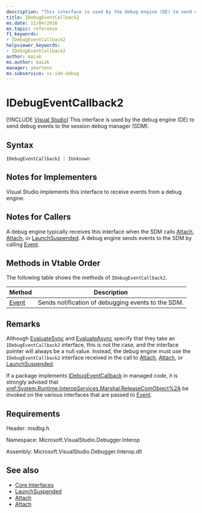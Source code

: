 ```yaml
---
description: "This interface is used by the debug engine (DE) to send debug events to the session debug manager (SDM)."
title: IDebugEventCallback2
ms.date: 11/04/2016
ms.topic: reference
f1_keywords:
- IDebugEventCallback2
helpviewer_keywords:
- IDebugEventCallback2
author: maiak
ms.author: maiak
manager: jmartens
ms.subservice: vs-ide-debug
---
```

# IDebugEventCallback2

 [!INCLUDE [Visual Studio](~/includes/applies-to-version/vs-windows-only.md)]
This interface is used by the debug engine (DE) to send debug events to the session debug manager (SDM).

## Syntax

```
IDebugEventCallback2 : IUnknown
```

## Notes for Implementers
 Visual Studio implements this interface to receive events from a debug engine.

## Notes for Callers
 A debug engine typically receives this interface when the SDM calls [Attach](../../../extensibility/debugger/reference/idebugprogram2-attach.md), [Attach](../../../extensibility/debugger/reference/idebugengine2-attach.md), or [LaunchSuspended](../../../extensibility/debugger/reference/idebugenginelaunch2-launchsuspended.md). A debug engine sends events to the SDM by calling [Event](../../../extensibility/debugger/reference/idebugeventcallback2-event.md).

## Methods in Vtable Order
 The following table shows the methods of `IDebugEventCallback2`.

|Method|Description|
|------------|-----------------|
|[Event](../../../extensibility/debugger/reference/idebugeventcallback2-event.md)|Sends notification of debugging events to the SDM.|

## Remarks
 Although [EvaluateSync](../../../extensibility/debugger/reference/idebugexpression2-evaluatesync.md) and [EvaluateAsync](../../../extensibility/debugger/reference/idebugexpression2-evaluateasync.md) specify that they take an `IDebugEventCallback2` interface, this is not the case, and the interface pointer will always be a null value. Instead, the debug engine must use the `IDebugEventCallback2` interface received in the call to [Attach](../../../extensibility/debugger/reference/idebugprogram2-attach.md), [Attach](../../../extensibility/debugger/reference/idebugengine2-attach.md), or [LaunchSuspended](../../../extensibility/debugger/reference/idebugenginelaunch2-launchsuspended.md).

 If a package implements [IDebugEventCallback](../../../extensibility/debugger/reference/idebugeventcallback2.md) in managed code, it is strongly advised that <xref:System.Runtime.InteropServices.Marshal.ReleaseComObject%2A> be invoked on the various interfaces that are passed to [Event](../../../extensibility/debugger/reference/idebugeventcallback2-event.md).

## Requirements
 Header: msdbg.h

 Namespace: Microsoft.VisualStudio.Debugger.Interop

 Assembly: Microsoft.VisualStudio.Debugger.Interop.dll

## See also
- [Core Interfaces](../../../extensibility/debugger/reference/core-interfaces.md)
- [LaunchSuspended](../../../extensibility/debugger/reference/idebugenginelaunch2-launchsuspended.md)
- [Attach](../../../extensibility/debugger/reference/idebugprogram2-attach.md)
- [Attach](../../../extensibility/debugger/reference/idebugengine2-attach.md)
